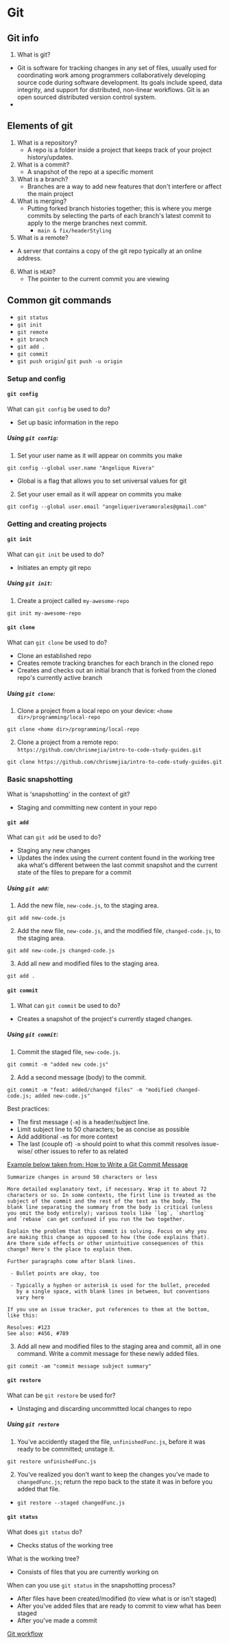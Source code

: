 # Git

## Git info

1. What is git?

- Git is software for tracking changes in any set of files, usually used for coordinating work among programmers collaboratively developing source code during software development. Its goals include speed, data integrity, and support for distributed, non-linear workflows. Git is an open sourced distributed version control system.
-

## Elements of git

1. What is a repository?
   - A repo is a folder inside a project that keeps track of your project history/updates.
2. What is a commit?
   - A snapshot of the repo at a specific moment
3. What is a branch?
   - Branches are a way to add new features that don't interfere or affect the main project
4. What is merging?
   - Putting forked branch histories together; this is where you merge commits by selecting the parts of each branch's latest commit to apply to the merge branches next commit.
     - `main & fix/headerStyling`
5. What is a remote?

- A server that contains a copy of the git repo typically at an online address.

6. What is `HEAD`?
   - The pointer to the current commit you are viewing

## Common git commands

- `git status`
- `git init`
- `git remote`
- `git branch`
- `git add .`
- `git commit`
- `git push origin`/ `git push -u origin`

### Setup and config

#### `git config`

What can `git config` be used to do?

- Set up basic information in the repo

##### Using `git config`:

1. Set your user name as it will appear on commits you make

```shell
git config --global user.name "Angelique Rivera"
```

- Global is a flag that allows you to set universal values for git

2. Set your user email as it will appear on commits you make

```shell
git config --global user.email "angeliqueriveramorales@gmail.com"
```

### Getting and creating projects

#### `git init`

What can `git init` be used to do?

- Initiates an empty git repo

##### Using `git init`:

1. Create a project called `my-awesome-repo`

```shell
git init my-awesome-repo
```

#### `git clone`

What can `git clone` be used to do?

- Clone an established repo
- Creates remote tracking branches for each branch in the cloned repo
- Creates and checks out an initial branch that is forked from the cloned repo's currently active branch

##### Using `git clone`:

1. Clone a project from a local repo on your device: `<home dir>/programming/local-repo`

```shell
git clone <home dir>/programming/local-repo
```

2. Clone a project from a remote repo: `https://github.com/chrismejia/intro-to-code-study-guides.git`

```shell
git clone https://github.com/chrismejia/intro-to-code-study-guides.git
```

### Basic snapshotting

What is 'snapshotting' in the context of git?

- Staging and committing new content in your repo

#### `git add`

What can `git add` be used to do?

- Staging any new changes
- Updates the index using the current content found in the working tree aka what's different between the last commit snapshot and the current state of the files to prepare for a commit

##### Using `git add`:

1. Add the new file, `new-code.js`, to the staging area.

```shell
git add new-code.js
```

2. Add the new file, `new-code.js`, and the modified file, `changed-code.js`, to the staging area.

```shell
git add new-code.js changed-code.js
```

3. Add all new and modified files to the staging area.

```shell
git add .
```

#### `git commit`

1. What can `git commit` be used to do?

- Creates a snapshot of the project's currently staged changes.

##### Using `git commit`:

1. Commit the staged file, `new-code.js`.

```shell
git commit -m "added new code.js"
```

2. Add a second message (body) to the commit.

```shell
git commit -m "feat: added/changed files" -m "modified changed-code.js; added new-code.js"
```

Best practices:

- The first message (`-m`) is a header/subject line.
- Limit subject line to 50 characters; be as concise as possible
- Add additional `-m`s for more context
- The last (couple of) `-m` should point to what this commit resolves issue-wise/ other issues to refer to as related

[Example below taken from: How to Write a Git Commit Message](https://cbea.ms/git-commit/)

```
Summarize changes in around 50 characters or less

More detailed explanatory text, if necessary. Wrap it to about 72
characters or so. In some contexts, the first line is treated as the
subject of the commit and the rest of the text as the body. The
blank line separating the summary from the body is critical (unless
you omit the body entirely); various tools like `log`, `shortlog`
and `rebase` can get confused if you run the two together.

Explain the problem that this commit is solving. Focus on why you
are making this change as opposed to how (the code explains that).
Are there side effects or other unintuitive consequences of this
change? Here's the place to explain them.

Further paragraphs come after blank lines.

 - Bullet points are okay, too

 - Typically a hyphen or asterisk is used for the bullet, preceded
   by a single space, with blank lines in between, but conventions
   vary here

If you use an issue tracker, put references to them at the bottom,
like this:

Resolves: #123
See also: #456, #789
```

3. Add all new and modified files to the staging area and commit, all in one command. Write a commit message for these newly added files.

```shell
git commit -am "commit message subject summary"
```

#### `git restore`

What can be `git restore` be used for?

- Unstaging and discarding uncommitted local changes to repo

##### Using `git restore`

1. You've accidently staged the file, `unfinishedFunc.js`, before it was ready to be committed; unstage it.

```shell
git restore unfinishedFunc.js
```

2. You've realized you don't want to keep the changes you've made to `changedFunc.js`; return the repo back to the state it was in before you added that file.

- `git restore --staged changedFunc.js`

#### `git status`

What does `git status` do?

- Checks status of the working tree

What is the working tree?

- Consists of files that you are currently working on

When can you use `git status` in the snapshotting process?

- After files have been created/modified (to view what is or isn't staged)
- After you've added files that are ready to commit to view what has been staged
- After you've made a commit

[Git workflow](https://backlog.com/git-tutorial/git-workflow/)
